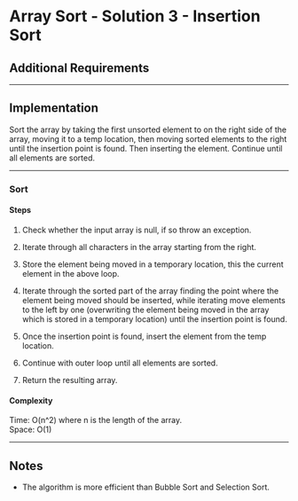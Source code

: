# Array Sort - Solution 3 - Insertion Sort

## Additional Requirements

---

## Implementation
Sort the array by taking the first unsorted element to on the
right side of the array, moving it to a temp location, then
moving sorted elements to the right until the insertion point
is found. Then inserting the element. Continue until all
elements are sorted.

---

### Sort

#### Steps
1. Check whether the input array is null, if so throw an exception.

2. Iterate through all characters in the array starting from the
right.

3. Store the element being moved in a temporary location, this the
current element in the above loop.

4. Iterate through the sorted part of the array finding the point
where the element being moved should be inserted, while iterating
move elements to the left by one (overwriting the element being
moved in the array which is stored in a temporary location) until
the insertion point is found.

5. Once the insertion point is found, insert the element from
the temp location.

6. Continue with outer loop until all elements are sorted.

7. Return the resulting array.

#### Complexity
Time: O(n^2) where n is the length of the array.  
Space: O(1)  

---

## Notes
- The algorithm is more efficient than Bubble Sort and Selection Sort.